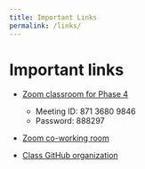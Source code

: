 ```yaml
---
title: Important Links
permalink: /links/
---
```


# Important links

* [Zoom classroom for Phase 4](https://us02web.zoom.us/j/87136809846?pwd=VER0ejNkaWFUQURjQ0xRVTVVYlkrUT09)
    - Meeting ID: 871 3680 9846
    - Password: 888297

* [Zoom co-working room](https://zoom.us/j/705824048)
* [Class GitHub organization](https://github.com/momentum-team-1)
